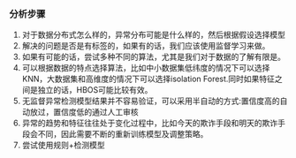 ### 分析步骤

1. 对于数据分布式怎么样的，异常分布可能是什么样的，然后根据假设选择模型
2. 解决的问题是否是有标签的，如果有的话，我们应该使用监督学习来做。
3. 如果有可能的话，尝试多种不同的算法，尤其是我们对于数据的了解有限是。
4. 可以根据数据的特点选择算法，比如中小数据集低纬度的情况下可以选择KNN，大数据集和高维度的情况下可以选择isolation Forest.同时如果特征之间是独立的话，HBOS可能比较有效。
5. 无监督异常检测模型结果并不容易验证，可以采用半自动的方式:置信度高的自动放过，置信度低的通过人工审核
6. 异常的趋势和特征往往处于变化过程中，比如今天的欺诈手段和明天的欺诈手段会不同，因此需要不断的重新训练模型及调整策略。
7. 尝试使用规则+检测模型

